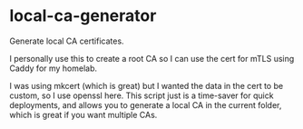 # local-ca-generator
Generate local CA certificates.

I personally use this to create a root CA so I can use the cert for mTLS using Caddy for my homelab.

I was using mkcert (which is great) but I wanted the data in the cert to be custom, so I use openssl here. This script just is a time-saver for quick deployments, and allows you to generate a local CA in the current folder, which is great if you want multiple CAs.
